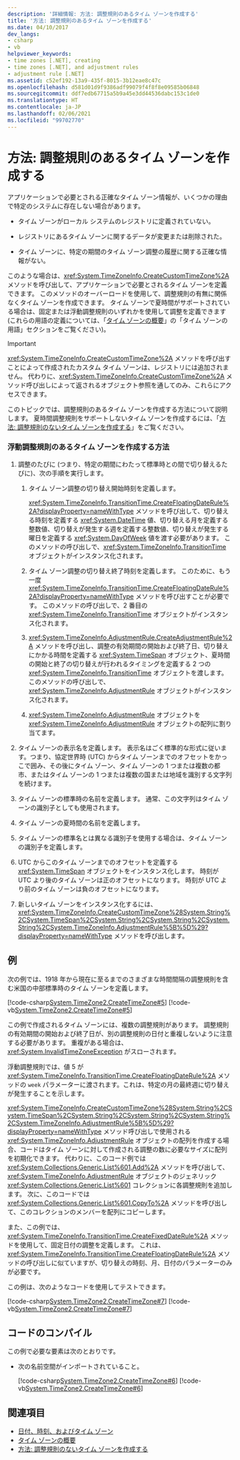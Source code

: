 ```yaml
---
description: '詳細情報: 方法: 調整規則のあるタイム ゾーンを作成する'
title: '方法: 調整規則のあるタイム ゾーンを作成する'
ms.date: 04/10/2017
dev_langs:
- csharp
- vb
helpviewer_keywords:
- time zones [.NET], creating
- time zones [.NET], and adjustment rules
- adjustment rule [.NET]
ms.assetid: c52ef192-13a9-435f-8015-3b12eae8c47c
ms.openlocfilehash: d581d01d9f9386adf99079f4f8f8e09585b06848
ms.sourcegitcommit: ddf7edb67715a5b9a45e3dd44536dabc153c1de0
ms.translationtype: HT
ms.contentlocale: ja-JP
ms.lasthandoff: 02/06/2021
ms.locfileid: "99702770"
---
```

# <a name="how-to-create-time-zones-with-adjustment-rules"></a>方法: 調整規則のあるタイム ゾーンを作成する

アプリケーションで必要とされる正確なタイム ゾーン情報が、いくつかの理由で特定のシステムに存在しない場合があります。

- タイム ゾーンがローカル システムのレジストリに定義されていない。

- レジストリにあるタイム ゾーンに関するデータが変更または削除された。

- タイム ゾーンに、特定の期間のタイム ゾーン調整の履歴に関する正確な情報がない。

このような場合は、<xref:System.TimeZoneInfo.CreateCustomTimeZone%2A> メソッドを呼び出して、アプリケーションで必要とされるタイム ゾーンを定義できます。 このメソッドのオーバーロードを使用して、調整規則の有無に関係なくタイム ゾーンを作成できます。 タイム ゾーンで夏時間がサポートされている場合は、固定または浮動調整規則のいずれかを使用して調整を定義できます (これらの用語の定義については、「[タイム ゾーンの概要](time-zone-overview.md)」の「タイム ゾーンの用語」セクションをご覧ください)。

> [!IMPORTANT]
> <xref:System.TimeZoneInfo.CreateCustomTimeZone%2A> メソッドを呼び出すことによって作成されたカスタム タイム ゾーンは、レジストリには追加されません。 代わりに、<xref:System.TimeZoneInfo.CreateCustomTimeZone%2A> メソッド呼び出しによって返されるオブジェクト参照を通してのみ、これらにアクセスできます。

このトピックでは、調整規則のあるタイム ゾーンを作成する方法について説明します。 夏時間調整規則をサポートしないタイム ゾーンを作成するには、「[方法: 調整規則のないタイム ゾーンを作成する](create-time-zones-without-adjustment-rules.md)」をご覧ください。

### <a name="to-create-a-time-zone-with-floating-adjustment-rules"></a>浮動調整規則のあるタイム ゾーンを作成する方法

1. 調整のたびに (つまり、特定の期間にわたって標準時との間で切り替えるたびに)、次の手順を実行します。

    1. タイム ゾーン調整の切り替え開始時刻を定義します。

       <xref:System.TimeZoneInfo.TransitionTime.CreateFloatingDateRule%2A?displayProperty=nameWithType> メソッドを呼び出して、切り替える時刻を定義する <xref:System.DateTime> 値、切り替える月を定義する整数値、切り替えが発生する週を定義する整数値、切り替えが発生する曜日を定義する <xref:System.DayOfWeek> 値を渡す必要があります。 このメソッドの呼び出しで、<xref:System.TimeZoneInfo.TransitionTime> オブジェクトがインスタンス化されます。

    2. タイム ゾーン調整の切り替え終了時刻を定義します。 このために、もう一度 <xref:System.TimeZoneInfo.TransitionTime.CreateFloatingDateRule%2A?displayProperty=nameWithType> メソッドを呼び出すことが必要です。 このメソッドの呼び出しで、2 番目の <xref:System.TimeZoneInfo.TransitionTime> オブジェクトがインスタンス化されます。

    3. <xref:System.TimeZoneInfo.AdjustmentRule.CreateAdjustmentRule%2A> メソッドを呼び出し、調整の有効期間の開始および終了日、切り替えにかかる時間を定義する <xref:System.TimeSpan> オブジェクト、夏時間の開始と終了の切り替えが行われるタイミングを定義する 2 つの <xref:System.TimeZoneInfo.TransitionTime> オブジェクトを渡します。 このメソッドの呼び出しで、<xref:System.TimeZoneInfo.AdjustmentRule> オブジェクトがインスタンス化されます。

    4. <xref:System.TimeZoneInfo.AdjustmentRule> オブジェクトを <xref:System.TimeZoneInfo.AdjustmentRule> オブジェクトの配列に割り当てます。

2. タイム ゾーンの表示名を定義します。 表示名はごく標準的な形式に従います。つまり、協定世界時 (UTC) からタイム ゾーンまでのオフセットをかっこで囲み、その後にタイム ゾーン、タイム ゾーンの 1 つまたは複数の都市、またはタイム ゾーンの 1 つまたは複数の国または地域を識別する文字列を続けます。

3. タイム ゾーンの標準時の名前を定義します。 通常、この文字列はタイム ゾーンの識別子としても使用されます。

4. タイム ゾーンの夏時間の名前を定義します。

5. タイム ゾーンの標準名とは異なる識別子を使用する場合は、タイム ゾーンの識別子を定義します。

6. UTC からこのタイム ゾーンまでのオフセットを定義する <xref:System.TimeSpan> オブジェクトをインスタンス化します。 時刻が UTC より後のタイム ゾーンは正のオフセットになります。 時刻が UTC より前のタイム ゾーンは負のオフセットになります。

7. 新しいタイム ゾーンをインスタンス化するには、<xref:System.TimeZoneInfo.CreateCustomTimeZone%28System.String%2CSystem.TimeSpan%2CSystem.String%2CSystem.String%2CSystem.String%2CSystem.TimeZoneInfo.AdjustmentRule%5B%5D%29?displayProperty=nameWithType> メソッドを呼び出します。

## <a name="example"></a>例

次の例では、1918 年から現在に至るまでのさまざまな時間間隔の調整規則を含む米国の中部標準時のタイム ゾーンを定義します。

[!code-csharp[System.TimeZone2.CreateTimeZone#5](../../../samples/snippets/csharp/VS_Snippets_CLR_System/system.TimeZone2.CreateTimeZone/cs/System.TimeZone2.CreateTimeZone.cs#5)]
[!code-vb[System.TimeZone2.CreateTimeZone#5](../../../samples/snippets/visualbasic/VS_Snippets_CLR_System/system.TimeZone2.CreateTimeZone/vb/System.TimeZone2.CreateTimeZone.vb#5)]

この例で作成されるタイム ゾーンには、複数の調整規則があります。 調整規則の有効期間の開始および終了日が、別の調整規則の日付と重複しないように注意する必要があります。 重複がある場合は、<xref:System.InvalidTimeZoneException> がスローされます。

浮動調整規則では、値 5 が <xref:System.TimeZoneInfo.TransitionTime.CreateFloatingDateRule%2A> メソッドの `week` パラメーターに渡されます。これは、特定の月の最終週に切り替えが発生することを示します。

<xref:System.TimeZoneInfo.CreateCustomTimeZone%28System.String%2CSystem.TimeSpan%2CSystem.String%2CSystem.String%2CSystem.String%2CSystem.TimeZoneInfo.AdjustmentRule%5B%5D%29?displayProperty=nameWithType> メソッド呼び出しで使用される <xref:System.TimeZoneInfo.AdjustmentRule> オブジェクトの配列を作成する場合、コードはタイム ゾーンに対して作成される調整の数に必要なサイズに配列を初期化できます。 代わりに、このコード例では <xref:System.Collections.Generic.List%601.Add%2A> メソッドを呼び出して、<xref:System.TimeZoneInfo.AdjustmentRule> オブジェクトのジェネリック <xref:System.Collections.Generic.List%601> コレクションに各調整規則を追加します。 次に、このコードでは <xref:System.Collections.Generic.List%601.CopyTo%2A> メソッドを呼び出して、このコレクションのメンバーを配列にコピーします。

また、この例では、<xref:System.TimeZoneInfo.TransitionTime.CreateFixedDateRule%2A> メソッドを使用して、固定日付の調整を定義します。 これは、<xref:System.TimeZoneInfo.TransitionTime.CreateFloatingDateRule%2A> メソッドの呼び出しに似ていますが、切り替えの時刻、月、日付のパラメーターのみが必要です。

この例は、次のようなコードを使用してテストできます。

[!code-csharp[System.TimeZone2.CreateTimeZone#7](../../../samples/snippets/csharp/VS_Snippets_CLR_System/system.TimeZone2.CreateTimeZone/cs/System.TimeZone2.CreateTimeZone.cs#7)]
[!code-vb[System.TimeZone2.CreateTimeZone#7](../../../samples/snippets/visualbasic/VS_Snippets_CLR_System/system.TimeZone2.CreateTimeZone/vb/System.TimeZone2.CreateTimeZone.vb#7)]

## <a name="compiling-the-code"></a>コードのコンパイル

この例で必要な要素は次のとおりです。

- 次の名前空間がインポートされていること。

  [!code-csharp[System.TimeZone2.CreateTimeZone#6](../../../samples/snippets/csharp/VS_Snippets_CLR_System/system.TimeZone2.CreateTimeZone/cs/System.TimeZone2.CreateTimeZone.cs#6)]
  [!code-vb[System.TimeZone2.CreateTimeZone#6](../../../samples/snippets/visualbasic/VS_Snippets_CLR_System/system.TimeZone2.CreateTimeZone/vb/System.TimeZone2.CreateTimeZone.vb#6)]

## <a name="see-also"></a>関連項目

- [日付、時刻、およびタイム ゾーン](index.md)
- [タイム ゾーンの概要](time-zone-overview.md)
- [方法: 調整規則のないタイム ゾーンを作成する](create-time-zones-without-adjustment-rules.md)
